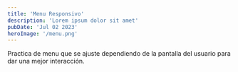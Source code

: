 ```yaml
---
title: 'Menu Responsivo'
description: 'Lorem ipsum dolor sit amet'
pubDate: 'Jul 02 2023'
heroImage: '/menu.png'
---
```


Practica de menu que se ajuste dependiendo de la pantalla del usuario para dar una mejor interacción.